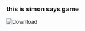 ### this is simon says game

![download](https://github.com/user-attachments/assets/ef6fac04-dc99-43f9-a500-ddc5ab8a4267)

